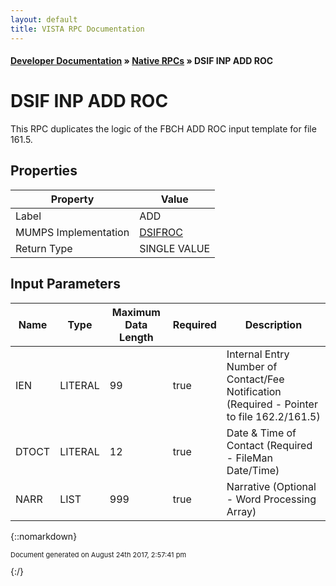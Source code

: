 ```yaml
---
layout: default
title: VISTA RPC Documentation
---
```


#### [Developer Documentation](../index) &#187; [Native RPCs](TableOfContents) &#187; DSIF INP ADD ROC<br/>
# DSIF INP ADD ROC

This RPC duplicates the logic of the FBCH ADD ROC input template for file 161.5.

## Properties

Property | Value
--- | ---
Label | ADD
MUMPS Implementation | [DSIFROC](http://code.osehra.org/dox/Routine_DSIFROC_source.html)
Return Type | SINGLE VALUE


## Input Parameters

Name | Type | Maximum Data Length | Required | Description
--- | --- | --- | --- | ---
IEN | LITERAL | 99 | true | Internal Entry Number of Contact/Fee Notification (Required - Pointer to file 162.2/161.5)
DTOCT | LITERAL | 12 | true | Date &amp; Time of Contact (Required - FileMan Date/Time)
NARR | LIST | 999 | true | Narrative (Optional - Word Processing Array)



{::nomarkdown} <br/><p style="font-size: 11px">Document generated on August 24th 2017, 2:57:41 pm</p>{:/}